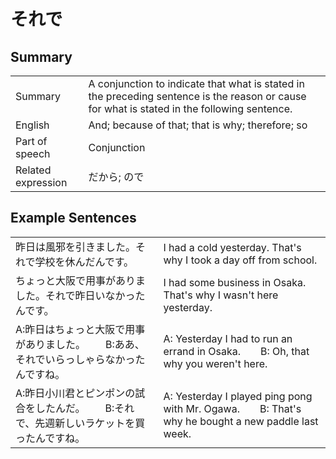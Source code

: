 # それで

## Summary

<table><tr>   <td>Summary</td>   <td>A conjunction to indicate that what is stated in the preceding sentence is the reason or cause for what is stated in the following sentence.</td></tr><tr>   <td>English</td>   <td>And; because of that; that is why; therefore; so</td></tr><tr>   <td>Part of speech</td>   <td>Conjunction</td></tr><tr>   <td>Related expression</td>   <td>だから; ので</td></tr></table>

## Example Sentences

<table><tr>   <td>昨日は風邪を引きました。それで学校を休んだんです。</td>   <td>I had a cold yesterday. That's why I took a day off from school.</td></tr><tr>   <td>ちょっと大阪で用事がありました。それで昨日いなかったんです。</td>   <td>I had some business in Osaka. That's why I wasn't here yesterday.</td></tr><tr>   <td>A:昨日はちょっと大阪で用事がありました。  B:ああ、それでいらっしゃらなかったんですね。</td>   <td>A: Yesterday I had to run an errand in Osaka.&emsp;&emsp;B: Oh, that why you weren't here.</td></tr><tr>   <td>A:昨日小川君とピンポンの試合をしたんだ。  B:それで、先週新しいラケットを買ったんですね。</td>   <td>A: Yesterday I played ping pong with Mr. Ogawa.&emsp;&emsp;B: That's why he bought a new paddle last week.</td></tr></table>

